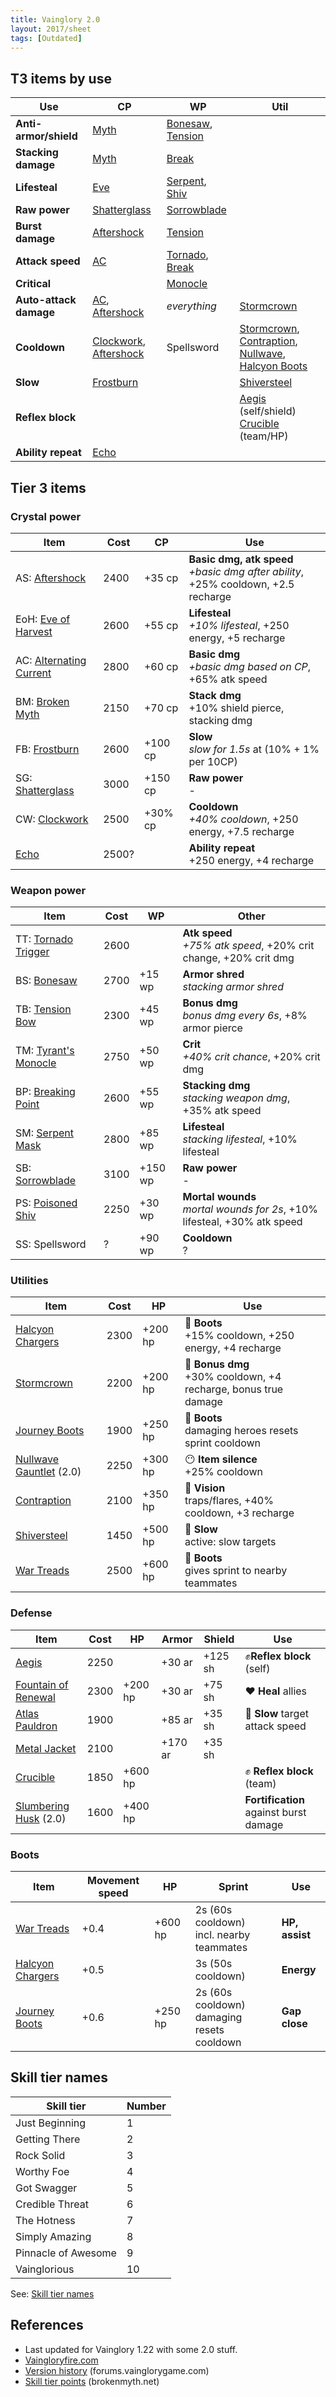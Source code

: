 ```yaml
---
title: Vainglory 2.0
layout: 2017/sheet
tags: [Outdated]
---
```


## T3 items by use

<!-- {.-one-column} -->

| Use                    | CP                                | WP                           | Util                                                                           |
| ---------------------- | --------------------------------- | ---------------------------- | ------------------------------------------------------------------------------ |
| **Anti-armor/shield**  | [Myth][bm]                        | [Bonesaw][bs], [Tension][tb] |                                                                                |
| **Stacking damage**    | [Myth][bm]                        | [Break][bp]                  |                                                                                |
| **Lifesteal**          | [Eve][eve]                        | [Serpent][sm], [Shiv][ps]    |                                                                                |
| **Raw power**          | [Shatterglass][sg]                | [Sorrowblade][sb]            |                                                                                |
| **Burst damage**       | [Aftershock][as]                  | [Tension][tb]                |                                                                                |
| **Attack speed**       | [AC][ac]                          | [Tornado][tt], [Break][bp]   |                                                                                |
| **Critical**           |                                   | [Monocle][tm]                |                                                                                |
| **Auto-attack damage** | [AC][ac], [Aftershock][as]        | _everything_                 | [Stormcrown][sc]                                                               |
| **Cooldown**           | [Clockwork][cw], [Aftershock][as] | Spellsword                   | [Stormcrown][sc], [Contraption][con], [Nullwave][null], [Halcyon Boots][hboot] |
| **Slow**               | [Frostburn][fb]                   |                              | [Shiversteel][ss]                                                              |
| **Reflex block**       |                                   |                              | [Aegis][aegis] (self/shield) <br> [Crucible][cru] (team/HP)                    |
| **Ability repeat**     | [Echo][echo]                      |                              |                                                                                |

<!-- {.-left-align.-headers} -->

## Tier 3 items

<!-- {.-one-column} -->

### Crystal power

| Item                          | Cost  | CP      | Use                                                                                    |
| ----------------------------- | ----- | ------- | -------------------------------------------------------------------------------------- |
| AS: [Aftershock][as]          | 2400  | +35 cp  | **Basic dmg, atk speed** <br> _+basic dmg after ability_, +25% cooldown, +2.5 recharge |
| EoH: [Eve of Harvest][eve]    | 2600  | +55 cp  | **Lifesteal** <br> _+10% lifesteal_, +250 energy, +5 recharge                          |
| AC: [Alternating Current][ac] | 2800  | +60 cp  | **Basic dmg** <br> _+basic dmg based on CP_, +65% atk speed                            |
| BM: [Broken Myth][bm]         | 2150  | +70 cp  | **Stack dmg** <br> +10% shield pierce, stacking dmg                                    |
| FB: [Frostburn][fb]           | 2600  | +100 cp | **Slow** <br> _slow for 1.5s_ at (10% + 1% per 10CP)                                   |
| SG: [Shatterglass][sg]        | 3000  | +150 cp | **Raw power** <br> -                                                                   |
| CW: [Clockwork][cw]           | 2500  | +30% cp | **Cooldown** <br> _+40% cooldown_, +250 energy, +7.5 recharge                          |
| [Echo][echo]                  | 2500? |         | **Ability repeat** <br> +250 energy, +4 recharge                                       |

<!-- {.-left-align.-headers} -->

[as]: http://www.vaingloryfire.com/vainglory/wiki/items/aftershock
[ac]: http://www.vaingloryfire.com/vainglory/wiki/items/alternating-current
[eve]: http://www.vaingloryfire.com/vainglory/wiki/items/eve-of-harvest
[sg]: http://www.vaingloryfire.com/vainglory/wiki/items/shatterglass
[bm]: http://www.vaingloryfire.com/vainglory/wiki/items/broken-myth
[cw]: http://www.vaingloryfire.com/vainglory/wiki/items/clockwork
[fb]: http://www.vaingloryfire.com/vainglory/wiki/items/frostburn
[echo]: http://www.vaingloryfire.com/vainglory/wiki/items/echo

### Weapon power

| Item                       | Cost | WP      | Other                                                                         |
| -------------------------- | ---- | ------- | ----------------------------------------------------------------------------- |
| TT: [Tornado Trigger][tt]  | 2600 |         | **Atk speed** <br> _+75% atk speed_, +20% crit change, +20% crit dmg          |
| BS: [Bonesaw][bs]          | 2700 | +15 wp  | **Armor shred** <br> _stacking armor shred_                                   |
| TB: [Tension Bow][tb]      | 2300 | +45 wp  | **Bonus dmg** <br> _bonus dmg every 6s_, +8% armor pierce                     |
| TM: [Tyrant's Monocle][tm] | 2750 | +50 wp  | **Crit** <br> _+40% crit chance_, +20% crit dmg                               |
| BP: [Breaking Point][bp]   | 2600 | +55 wp  | **Stacking dmg** <br> _stacking weapon dmg_, +35% atk speed                   |
| SM: [Serpent Mask][sm]     | 2800 | +85 wp  | **Lifesteal** <br> _stacking lifesteal_, +10% lifesteal                       |
| SB: [Sorrowblade][sb]      | 3100 | +150 wp | **Raw power** <br> -                                                          |
| PS: [Poisoned Shiv][ps]    | 2250 | +30 wp  | **Mortal wounds** <br> _mortal wounds for 2s_, +10% lifesteal, +30% atk speed |
| SS: Spellsword             | ?    | +90 wp  | **Cooldown** <br> ?                                                           |

<!-- {.-left-align.-headers} -->

[bs]: http://www.vaingloryfire.com/vainglory/wiki/items/bonesaw
[bp]: http://www.vaingloryfire.com/vainglory/wiki/items/breaking-point
[sm]: http://www.vaingloryfire.com/vainglory/wiki/items/serpent-mask
[sb]: http://www.vaingloryfire.com/vainglory/wiki/items/sorrowblade
[tb]: http://www.vaingloryfire.com/vainglory/wiki/items/tension-bow
[tt]: http://www.vaingloryfire.com/vainglory/wiki/items/tornado-trigger
[tm]: http://www.vaingloryfire.com/vainglory/wiki/items/tyrants-monocle
[ps]: http://www.vaingloryfire.com/vainglory/wiki/items/poisoned-shiv

### Utilities

| Item                            | Cost | HP      | Use                                                                 |
| ------------------------------- | ---- | ------- | ------------------------------------------------------------------- |
| [Halcyon Chargers][hboot]       | 2300 | +200 hp | 👟 **Boots** <br> +15% cooldown, +250 energy, +4 recharge           |
| [Stormcrown][sc]                | 2200 | +200 hp | 🔴 **Bonus dmg** <br> +30% cooldown, +4 recharge, bonus true damage |
| [Journey Boots][jboot]          | 1900 | +250 hp | 👟 **Boots** <br> damaging heroes resets sprint cooldown            |
| [Nullwave Gauntlet][null] (2.0) | 2250 | +300 hp | 😶 **Item silence** <br> +25% cooldown                              |
| [Contraption][con]              | 2100 | +350 hp | 👀 **Vision** <br> traps/flares, +40% cooldown, +3 recharge         |
| [Shiversteel][ss]               | 1450 | +500 hp | 🐌 **Slow** <br> active: slow targets                               |
| [War Treads][wboot]             | 2500 | +600 hp | 👟 **Boots** <br> gives sprint to nearby teammates                  |

<!-- {.-left-align.-headers} -->

### Defense

| Item                            | Cost | HP      | Armor   | Shield  | Use                                    |
| ------------------------------- | ---- | ------- | ------- | ------- | -------------------------------------- |
| [Aegis][aegis]                  | 2250 |         | +30 ar  | +125 sh | ✊**Reflex block** (self)              |
| [Fountain of Renewal][fountain] | 2300 | +200 hp | +30 ar  | +75 sh  | ❤ **Heal** allies                      |
| [Atlas Pauldron][atlas]         | 1900 |         | +85 ar  | +35 sh  | 🐌 **Slow** target attack speed        |
| [Metal Jacket][metal]           | 2100 |         | +170 ar | +35 sh  |                                        |
| [Crucible][cru]                 | 1850 | +600 hp |         |         | ✊ **Reflex block** (team)             |
| [Slumbering Husk][husk] (2.0)   | 1600 | +400 hp |         |         | **Fortification** against burst damage |

<!-- {.-left-align.-headers} -->

[fountain]: http://www.vaingloryfire.com/vainglory/wiki/items/fountain-of-renewal
[cru]: http://www.vaingloryfire.com/vainglory/wiki/items/aegis
[aegis]: http://www.vaingloryfire.com/vainglory/wiki/items/aegis
[atlas]: http://www.vaingloryfire.com/vainglory/wiki/items/atlas-pauldron
[metal]: http://www.vaingloryfire.com/vainglory/wiki/items/metal-jacket
[husk]: http://www.vaingloryfire.com/vainglory/wiki/items/slumbering-husk
[null]: http://www.vaingloryfire.com/vainglory/wiki/items/nullwave-gauntlet

### Boots

| Item                      | Movement speed | HP      | Sprint                                          | Use            |
| ------------------------- | -------------- | ------- | ----------------------------------------------- | -------------- |
| [War Treads][wboot]       | +0.4           | +600 hp | 2s (60s cooldown) <br> incl. nearby teammates   | **HP, assist** |
| [Halcyon Chargers][hboot] | +0.5           |         | 3s (50s cooldown)                               | **Energy**     |
| [Journey Boots][jboot]    | +0.6           | +250 hp | 2s (60s cooldown) <br> damaging resets cooldown | **Gap close**  |

<!-- {.-left-align.-headers} -->

[con]: http://www.vaingloryfire.com/vainglory/wiki/items/contraption
[hboot]: http://www.vaingloryfire.com/vainglory/wiki/items/halcyon-chargers
[wboot]: http://www.vaingloryfire.com/vainglory/wiki/items/war-treads
[jboot]: http://www.vaingloryfire.com/vainglory/wiki/items/journey-boots
[sc]: http://www.vaingloryfire.com/vainglory/wiki/items/stormcrown
[ss]: http://www.vaingloryfire.com/vainglory/wiki/items/shiversteel

## Skill tier names

| Skill tier          | Number |
| ------------------- | ------ |
| Just Beginning      | 1      |
| Getting There       | 2      |
| Rock Solid          | 3      |
| Worthy Foe          | 4      |
| Got Swagger         | 5      |
| Credible Threat     | 6      |
| The Hotness         | 7      |
| Simply Amazing      | 8      |
| Pinnacle of Awesome | 9      |
| Vainglorious        | 10     |

See: [Skill tier names](http://www.vaingloryfire.com/vainglory/forum/general-discussion/bronze-silver-gold-rankings-5312)

## References

* Last updated for Vainglory 1.22 with some 2.0 stuff.
* [Vaingloryfire.com](http://www.vaingloryfire.com/)
* [Version history](http://forums.vainglorygame.com/index.php?threads/41129/) (forums.vainglorygame.com)
* [Skill tier points](http://brokenmyth.net/skill-tier-point-far-next-tier/#more-10043) (brokenmyth.net)
